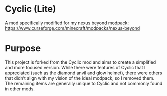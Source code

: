 # Cyclic (Lite)
A mod specifically modified for my nexus beyond modpack:
https://www.curseforge.com/minecraft/modpacks/nexus-beyond

# Purpose
This project is forked from the Cyclic mod and aims to create a simplified and more focused version. While there were features of Cyclic that I appreciated (such as the diamond anvil and glow helmet), there were others that didn’t align with my vision of the ideal modpack, so I removed them. The remaining items are generally unique to Cyclic and not commonly found in other mods.
